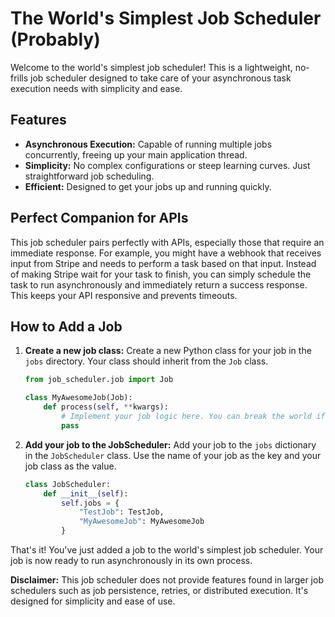 # The World's Simplest Job Scheduler (Probably)

Welcome to the world's simplest job scheduler! This is a lightweight, no-frills job scheduler designed to take care of your asynchronous task execution needs with simplicity and ease.

## Features

- **Asynchronous Execution:** Capable of running multiple jobs concurrently, freeing up your main application thread.
- **Simplicity:** No complex configurations or steep learning curves. Just straightforward job scheduling.
- **Efficient:** Designed to get your jobs up and running quickly.

## Perfect Companion for APIs

This job scheduler pairs perfectly with APIs, especially those that require an immediate response. For example, you might have a webhook that receives input from Stripe and needs to perform a task based on that input. Instead of making Stripe wait for your task to finish, you can simply schedule the task to run asynchronously and immediately return a success response. This keeps your API responsive and prevents timeouts.

## How to Add a Job

1. **Create a new job class:** Create a new Python class for your job in the `jobs` directory. Your class should inherit from the `Job` class.

    ```python
    from job_scheduler.job import Job
    
    class MyAwesomeJob(Job):
        def process(self, **kwargs):
            # Implement your job logic here. You can break the world if you please.
            pass
    ```
    
2. **Add your job to the JobScheduler:** Add your job to the `jobs` dictionary in the `JobScheduler` class. Use the name of your job as the key and your job class as the value.

    ```python
    class JobScheduler:
        def __init__(self):
            self.jobs = {
                "TestJob": TestJob,
                "MyAwesomeJob": MyAwesomeJob
            }
    ```
    
That's it! You've just added a job to the world's simplest job scheduler. Your job is now ready to run asynchronously in its own process.

**Disclaimer:** This job scheduler does not provide features found in larger job schedulers such as job persistence, retries, or distributed execution. It's designed for simplicity and ease of use.
